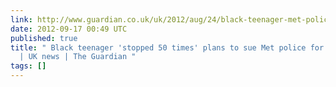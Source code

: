 ```yaml
---
link: http://www.guardian.co.uk/uk/2012/aug/24/black-teenager-met-police
date: 2012-09-17 00:49 UTC
published: true
title: " Black teenager 'stopped 50 times' plans to sue Met police for harassment
  | UK news | The Guardian "
tags: []
---
```



